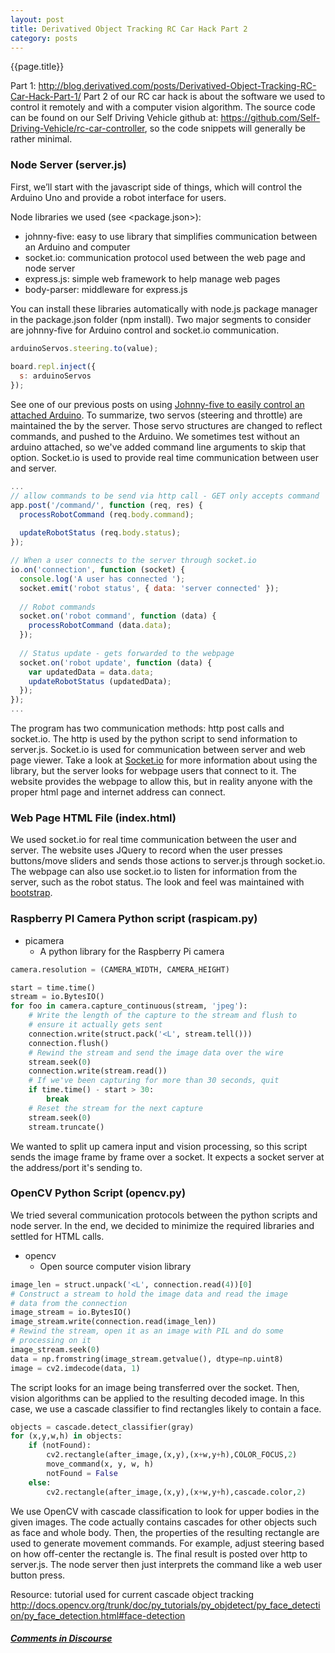 ```yaml
---
layout: post
title: Derivatived Object Tracking RC Car Hack Part 2
category: posts
---
```

{{page.title}}

Part 1: http://blog.derivatived.com/posts/Derivatived-Object-Tracking-RC-Car-Hack-Part-1/
Part 2 of our RC car hack is about the software we used to control it remotely and with a computer vision algorithm. The source code can be found on our Self Driving Vehicle github at: https://github.com/Self-Driving-Vehicle/rc-car-controller, so the code snippets will generally be rather minimal.

### Node Server (server.js)
First, we’ll start with the javascript side of things, which will control the Arduino Uno and provide a robot interface for users.

Node libraries we used (see <package.json>):

* johnny-five: easy to use library that simplifies communication between an Arduino and computer
* socket.io: communication protocol used between the web page and node server
* express.js: simple web framework to help manage web pages
 * body-parser: middleware for express.js

You can install these libraries automatically with node.js package manager in the package.json folder (npm install). Two major segments to consider are johnny-five for Arduino control and socket.io communication.

```javascript
arduinoServos.steering.to(value);
  
board.repl.inject({
  s: arduinoServos
});
```

See one of our previous posts on using [Johnny-five to easily control an attached Arduino](http://blog.derivatived.com/posts/Control-Your-Robot-With-Node.js-Raspberry-PI-and-Arduino/). To summarize, two servos (steering and throttle) are maintained the by the server. Those servo structures are changed to reflect commands, and pushed to the Arduino. We sometimes test without an arduino attached, so we've added command line arguments to skip that option. Socket.io is used to provide real time communication between user and server.

```javascript
...
// allow commands to be send via http call - GET only accepts command
app.post('/command/', function (req, res) {
  processRobotCommand (req.body.command);
  
  updateRobotStatus (req.body.status);
});

// When a user connects to the server through socket.io
io.on('connection', function (socket) {
  console.log('A user has connected ');
  socket.emit('robot status', { data: 'server connected' });
  
  // Robot commands
  socket.on('robot command', function (data) {
    processRobotCommand (data.data);
  });
  
  // Status update - gets forwarded to the webpage
  socket.on('robot update', function (data) {
    var updatedData = data.data;
    updateRobotStatus (updatedData);
  });
});
...
```

The program has two communication methods: http post calls and socket.io. The http is used by the python script to send information to server.js. Socket.io is used for communication between server and web page viewer. Take a look at [Socket.io](http://socket.io/) for more information about using the library, but the server looks for webpage users that connect to it. The website provides the webpage to allow this, but in reality anyone with the proper html page and internet address can connect.

### Web Page HTML File (index.html)
We used socket.io for real time communication between the user and server. The website uses JQuery to record when the user presses buttons/move sliders and sends those actions to server.js through socket.io. The webpage can also use socket.io to listen for information from the server, such as the robot status. The look and feel was maintained with [bootstrap](http://getbootstrap.com/).


### Raspberry PI Camera Python script (raspicam.py)

* picamera
    * A python library for the Raspberry Pi camera

```python
camera.resolution = (CAMERA_WIDTH, CAMERA_HEIGHT)

start = time.time()
stream = io.BytesIO()
for foo in camera.capture_continuous(stream, 'jpeg'):
    # Write the length of the capture to the stream and flush to
    # ensure it actually gets sent
    connection.write(struct.pack('<L', stream.tell()))
    connection.flush()
    # Rewind the stream and send the image data over the wire
    stream.seek(0)
    connection.write(stream.read())
    # If we've been capturing for more than 30 seconds, quit
    if time.time() - start > 30:
        break
    # Reset the stream for the next capture
    stream.seek(0)
    stream.truncate()
```

We wanted to split up camera input and vision processing, so this script sends the image frame by frame over a socket. It expects a socket server at the address/port it's sending to.


### OpenCV Python Script (opencv.py)
We tried several communication protocols between the python scripts and node server. In the end, we decided to minimize the required libraries and settled for HTML calls.

* opencv
    * Open source computer vision library

```python
image_len = struct.unpack('<L', connection.read(4))[0]
# Construct a stream to hold the image data and read the image
# data from the connection
image_stream = io.BytesIO()
image_stream.write(connection.read(image_len))
# Rewind the stream, open it as an image with PIL and do some
# processing on it
image_stream.seek(0)
data = np.fromstring(image_stream.getvalue(), dtype=np.uint8)
image = cv2.imdecode(data, 1)
```

The script looks for an image being transferred over the socket. Then, vision algorithms can be applied to the resulting decoded image. In this case, we use a cascade classifier to find rectangles likely to contain a face.

```python
objects = cascade.detect_classifier(gray)
for (x,y,w,h) in objects:
    if (notFound):
        cv2.rectangle(after_image,(x,y),(x+w,y+h),COLOR_FOCUS,2)
        move_command(x, y, w, h)
        notFound = False
    else:
        cv2.rectangle(after_image,(x,y),(x+w,y+h),cascade.color,2)
```

We use OpenCV with cascade classification to look for upper bodies in the given images. The code actually contains cascades for other objects such as face and whole body. Then, the properties of the resulting rectangle are used to generate movement commands. For example, adjust steering based on how off-center the rectangle is. The final result is posted over http to server.js. The node server then just interprets the command like a web user button press.

Resource: tutorial used for current cascade object tracking
http://docs.opencv.org/trunk/doc/py_tutorials/py_objdetect/py_face_detection/py_face_detection.html#face-detection


##### [Comments in Discourse](http://www.sherecar.org/t/controlling-a-rc-car-with-node-js/113)
